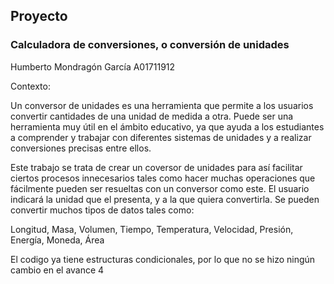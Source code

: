 ## Proyecto
### Calculadora de conversiones, o conversión de unidades

Humberto Mondragón García 
A01711912

Contexto:

Un conversor de unidades es una herramienta que permite a los usuarios convertir cantidades de una unidad de medida a otra. Puede ser una herramienta muy útil en el ámbito educativo, ya que ayuda a los estudiantes a comprender y trabajar con diferentes sistemas de unidades y a realizar conversiones precisas entre ellos.

Este trabajo se trata de crear un coversor de unidades para así facilitar ciertos procesos innecesarios tales como hacer muchas operaciones que fácilmente pueden ser resueltas con un conversor como este. 
El usuario indicará la unidad que el presenta, y a la que quiera convertirla.
Se pueden convertir muchos tipos de datos tales como:

Longitud, Masa, Volumen, Tiempo, Temperatura, Velocidad, Presión, Energía, Moneda, Área                                                                    


El codigo ya tiene estructuras condicionales, por lo que no se hizo ningún cambio en el avance 4
